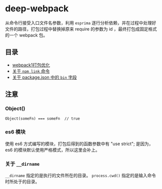 # deep-webpack

从命令行接受入口文件名参数，利用 `esprima` 逐行分析依赖，并在过程中处理好文件的路径，打包过程中替换掉原来 require 的参数为 id ，最终打包成固定格式的一个 webpack 包。

## 目录
* [webpack1打包优化](https://www.zybuluo.com/liujunyang/note/602306)
* [关于 `npm link` 命令](https://github.com/liujunyang/deep-webpack/issues/1)
* [关于 package.json 中的 `bin` 字段](https://github.com/liujunyang/deep-webpack/issues/2)

## 注意

### Object()
`Object(someFn) === someFn  // true`

### es6 模块
使用 es6 方式编写的模块，打包后得到的函数参数中有 "use strict"; 是因为，es6 的模块默认使用严格模式，所以这里会补上。

### 关于 `__dirname`
`__dirname` 指定的是执行的文件所在的目录。
`process.cwd()` 指定的是输入命令时所处于的目录。


